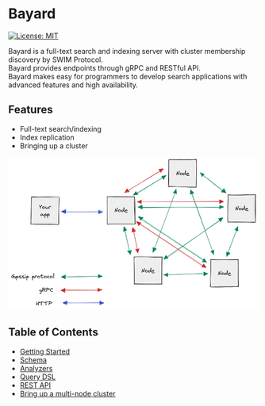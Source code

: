 # Bayard

[![License: MIT](https://img.shields.io/badge/License-MIT-yellow.svg)](https://opensource.org/licenses/MIT)

Bayard is a full-text search and indexing server with cluster membership discovery by SWIM Protocol.  
Bayard provides endpoints through gRPC and RESTful API.  
Bayard makes easy for programmers to develop search applications with advanced features and high availability.


## Features

- Full-text search/indexing
- Index replication
- Bringing up a cluster

![Architecture](./docs/bayard-architecture.png "Architecture")

## Table of Contents

- [Getting Started](./docs/getting_started.md)
- [Schema](./docs/schema.md)
- [Analyzers](./docs/analyzers.md)
- [Query DSL](./docs/query_dsl.md)
- [REST API](./docs/rest_api.md)
- [Bring up a multi-node cluster](./docs/multi_node_cluster.md)
